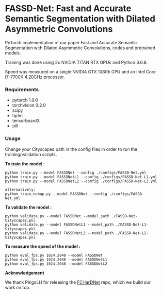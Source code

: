 # FASSD-Net: Fast and Accurate Semantic Segmentation with Dilated Asymmetric Convolutions

PyTorch implementation of our paper Fast and Accurate Semantic Segmentation with Dilated Asymmetric Convolutions, codes and pretrained models. 


Training was done using 2x NVIDIA TITAN RTX GPUs and Python 3.6.9. 

Speed was measured on a single NVIDIA GTX 1080ti GPU and an Intel Core i7-7700K 4.20GHz processor.


### Requirements
* pytorch 1.0.0
* torchvision 0.2.0
* scipy
* tqdm
* tensorboardX
* pill

### Usage

Change your Cityscapes path in the config files in order to run the training/validation scripts.

**To train the model :**

```
python train.py --model FASSDNet --config ./configs/FASSD-Net.yml
python train.py --model FASSDNetL1 --config ./configs/FASSD-Net-L1.yml
python train.py --model FASSDNetL2 --config ./configs/FASSD-Net-L2.yml

alternatively:
python train_nohup.py --model FASSDNet --config ./configs/FASSD-Net.yml
```

**To validate the model :**

```
python validate.py --model FASSDNet --model_path ./FASSD-Net-Cityscapes.pkl
python validate.py --model FASSDNetL1 --model_path ./FASSD-Net-L1-Cityscapes.pkl
python validate.py --model FASSDNetL2 --model_path ./FASSD-Net-L2-Cityscapes.pkl
```

**To measure the speed of the model :**

```
python eval_fps.py 1024,2048 --model FASSDNet
python eval_fps.py 1024,2048 --model FASSDNetL1
python eval_fps.py 1024,2048 --model FASSDNetL2
```

**Acknowledgement**

We thank PingoLH for releasing the [FCHarDNet](https://github.com/PingoLH/FCHarDNet) repo, which we build our work on top.
